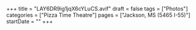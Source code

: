 +++
title = "LAY6DR9ig1jqX6cYLuCS.avif"
draft = false
tags = ["Photos"]
categories = ["Pizza Time Theatre"]
pages = ["Jackson, MS (5465 I-55)"]
startDate = ""
+++
